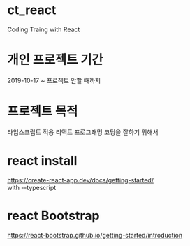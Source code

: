 # ct_react
Coding Traing with React

# 개인 프로젝트 기간
2019-10-17 ~ 프로젝트 안할 때까지

# 프로젝트 목적
타입스크립트 적용 리액트 프로그래밍 코딩을 잘하기 위해서

# react install
https://create-react-app.dev/docs/getting-started/<br/>
with --typescript

# react Bootstrap
https://react-bootstrap.github.io/getting-started/introduction